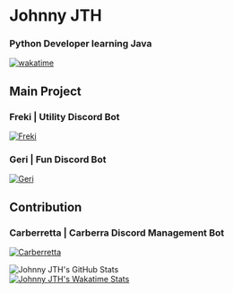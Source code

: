 # Johnny JTH
### Python Developer learning Java
[![wakatime](https://wakatime.com/badge/user/2b786026-cdea-4a91-9476-3bf8f12e1933.svg)](https://wakatime.com/@2b786026-cdea-4a91-9476-3bf8f12e1933)

## Main Project
### Freki | Utility Discord Bot
[![Freki](https://wakatime.com/badge/user/2b786026-cdea-4a91-9476-3bf8f12e1933/project/352339a0-95b4-4f22-941e-8ec6cd637599.svg)](https://wakatime.com/badge/user/2b786026-cdea-4a91-9476-3bf8f12e1933/project/352339a0-95b4-4f22-941e-8ec6cd637599)
### Geri | Fun Discord Bot
[![Geri](https://wakatime.com/badge/user/2b786026-cdea-4a91-9476-3bf8f12e1933/project/eb641813-9f4a-48f7-84c1-36dd3893d349.svg)](https://wakatime.com/badge/user/2b786026-cdea-4a91-9476-3bf8f12e1933/project/eb641813-9f4a-48f7-84c1-36dd3893d349)


## Contribution
### Carberretta | Carberra Discord Management Bot
[![Carberretta](https://wakatime.com/badge/github/JohnnyJTH/Carberretta.svg)](https://wakatime.com/badge/github/JohnnyJTH/Carberretta)

![Johnny JTH's GitHub Stats](https://github-readme-stats.vercel.app/api?username=JohnnyJTH&show_icons=true&theme=tokyonight)</br>
[![Johnny JTH's Wakatime Stats](https://github-readme-stats.vercel.app/api/wakatime?username=JohnnyJTH&theme=radical)](https://wakatime.com/@JohnnyJTH)
